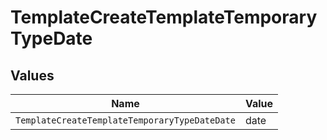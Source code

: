 # TemplateCreateTemplateTemporaryTypeDate


## Values

| Name                                          | Value                                         |
| --------------------------------------------- | --------------------------------------------- |
| `TemplateCreateTemplateTemporaryTypeDateDate` | date                                          |